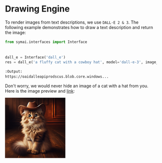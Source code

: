 # Drawing Engine

To render images from text descriptions, we use `DALL·E 2 & 3`. The following example demonstrates how to draw a text description and return the image:

```python
from symai.interfaces import Interface


dall_e = Interface('dall_e')
res = dall_e('a fluffy cat with a cowboy hat', model='dall-e-3', image_size=1024)
```

```bash
:Output:
https://oaidalleapiprodscus.blob.core.windows...
```

Don't worry, we would never hide an image of a cat with a hat from you. Here is the image preview and [link](https://oaidalleapiprodscus.blob.core.windows.net/private/org-V7GXGSgpBiHOFLP9nrlYW6i5/user-YaUeHMUezl2Bxs7uFOX7FQTC/img-OIvTRtqat4ujvSksGsRC9Eae.png?st=2024-11-02T21%3A17%3A17Z&se=2024-11-02T23%3A17%3A17Z&sp=r&sv=2024-08-04&sr=b&rscd=inline&rsct=image/png&skoid=d505667d-d6c1-4a0a-bac7-5c84a87759f8&sktid=a48cca56-e6da-484e-a814-9c849652bcb3&skt=2024-11-02T01%3A40%3A53Z&ske=2024-11-03T01%3A40%3A53Z&sks=b&skv=2024-08-04&sig=Ta9INGFM6%2B5eWYQn7%2BbftInyjURQ2Z6Ew0hn4k9XBq0%3D):

<img src="https://raw.githubusercontent.com/ExtensityAI/symbolicai/main/assets/images/cat.png" width="200px">
